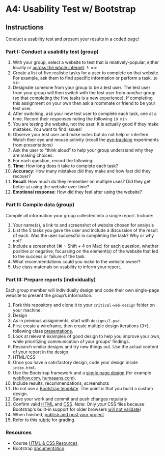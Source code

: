 # A4: Usability Test w/ Bootstrap




## Instructions
Conduct a usability test and present your results in a coded page!





### Part I: Conduct a usability test (group)

1. With your group, select a website to test that is relatively-popular, either locally or [across the whole internet](https://moz.com/top500). `3 min`
1. Create a list of five realistic tasks for a user to complete on that website. For example, ask them to find specific information or perform a task. `10 min`
1. Designate someone from your group to be a test user. The test user from your group will then switch with the test user from *another* group (so that completing the five tasks is a new experience). If completing this assignment on your own then ask a roommate or friend to be your test user.
1. After switching, ask your new test user to complete each task, one at a time. Record their responses noting the following `10 min`
  1. You are testing the website, not the user. It is actually good if they make mistakes. You want to find issues!
  1. Observe your test user and make notes but do not help or interfere. Watch their eye and mouse activity (recall the [eye-tracking](https://duckduckgo.com/?q=eye+tracking+usabilty&iax=images&ia=images) experiments from presentations)
  1. Ask the user to “think aloud” to help your group understand why they are making choices.
1. For each question, record the following:
  1. **Time**: How long does it take to complete each task?
  1. **Accuracy**: How many mistakes did they make and how fast did they recover?
  1. **Recall**: How much do they remember on multiple uses? Did they get better at using the website over time?
  1. **Emotional response**: How did they feel after using the website?



### Part II: Compile data (group)
Compile all information your group collected into a single report. Include:

1. Your name(s), a link to and screenshot of website chosen for analysis
1. List the 5 tasks you gave the user and include a discussion of the result of each. Was the user successful in completing the task? Why or why not?
1. Include a screenshot (⌘ + Shift + 4 on Mac) for each question, whether positive or negative, focussing on the element(s) of the website that led to the success or failure of the task.
1. What recommendations could you make to the website owner?
1. Use class materials on usability to inform your report.



### Part III: Prepare reports (individually)

Each group member will individually design and code their own single-page website to present the group’s information.

1. Fork this repository and clone it to your `critical-web-design` folder on your machine.
1. Design
  1. As in previous assignments, start with `designs/1.psd`.
  1. First create a wireframe, then create multiple design iterations (3+), following class [presentations](https://docs.google.com/presentation/d/1BiIHVEQjmIb2k2vB6N3x1g_S3KSLyZq2YCniq1ONjg8/edit?usp=sharing).
  1. Look at relevant examples of good design to help you improve your own, while prioritizing communication of your groups' findings.
  1. Research similar designs and try new things out. Use the actual content of your report in the design.
1. HTML/CSS
  1. Once you have a satisfactory design, code your design inside `index.html`.
  1. Use the Bootstrap framework and a [single page design](https://www.google.com/search?q=single+page+design) (for example [webflow.com](https://webflow.com), [humaaans.com](https://humaaans.com)).
  1. Include results, recommendations, screenshots
  1. Do not use a [Bootstrap template](https://startbootstrap.com/). The point is that you build a custom design.
  1. Save your work and commit and push changes regularly
1. Confirm valid [HTML](https://validator.w3.org/) and [CSS](https://jigsaw.w3.org/css-validator/). Note: Only *your* CSS files because Bootstrap's built-in support for older browsers [will not validate](https://getbootstrap.com/docs/4.5/getting-started/introduction/))
1. When finished, [publish and post your project](https://docs.google.com/document/d/17U_zmzM_eML_qkG0PaOdDRcEk3YEmbiQ1TyNnbAM08k/edit)
1. Refer to this [rubric](https://docs.google.com/document/d/1daQKCtPQCRhu2RhqHZbqBKVeJP7OcyCypLadfn14zBA/edit) for grading.









 ### Resources

 - Course [HTML & CSS Resources](https://github.com/omundy/critical-web-design/blob/master/README.md#html--css)
 - Bootstrap [documentation](https://getbootstrap.com/docs/)
